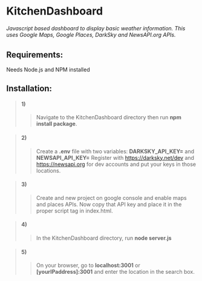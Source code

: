 # KitchenDashboard

###### Javascript based dashboard to display basic weather information. This uses Google Maps, Google Places, DarkSky and NewsAPI.org APIs.

## Requirements:
Needs Node.js and NPM installed

## Installation:

>#### 1) 
>>Navigate to the KitchenDashboard directory then run **npm install package**.

>#### 2) 
>>Create a **.env** file with two variables: **DARKSKY_API_KEY=** and **NEWSAPI_API_KEY=** Register with https://darksky.net/dev and https://newsapi.org for dev accounts and put your keys in those locations.

>#### 3) 
>>Create and new project on google console and enable maps and places APIs. Now copy that API key and place it in the proper script tag in index.html.

>#### 4) 
>>In the KitchenDashboard directory, run **node server.js**

>#### 5)
>>On your browser, go to **localhost:3001** or **[yourIPaddress]:3001** and enter the location in the search box.
